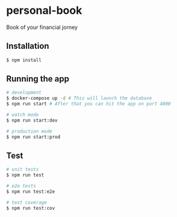 # personal-book
Book of your financial jorney

## Installation

```bash
$ npm install
```

## Running the app

```bash
# development
$ docker-compose up -d # This will launch the database
$ npm run start # After that you can hit the app on port 4000

# watch mode
$ npm run start:dev

# production mode
$ npm run start:prod
```

## Test

```bash
# unit tests
$ npm run test

# e2e tests
$ npm run test:e2e

# test coverage
$ npm run test:cov
```
